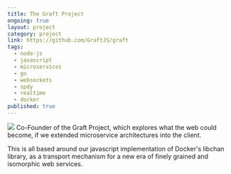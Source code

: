 ```yaml
---
title: The Graft Project 
ongoing: true
layout: project
category: project
link: https://github.com/GraftJS/graft
tags:
  - node-js
  - javascript
  - microservices
  - go
  - websockets
  - spdy
  - realtime
  - docker
published: true
---
```

<img class='pull-right' src="https://camo.githubusercontent.com/4fab5fe557d522412202e3b8f3c3772d21c8047c/68747470733a2f2f7261776769742e636f6d2f47726166744a532f67726166742e696f2f6d61737465722f7374617469632f696d616765732f67726166745f6c6f676f2e737667" />
Co-Founder of the Graft Project, which explores what the web could become, if we extended microservice architectures into the client.

This is all based around our javascript implementation of Docker's libchan library, as a transport mechanism for a new era of finely grained and isomorphic web services.
